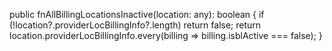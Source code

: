 public fnAllBillingLocationsInactive(location: any): boolean {
  if (!location?.providerLocBillingInfo?.length) return false;
  return location.providerLocBillingInfo.every(billing => billing.isblActive === false);
}
